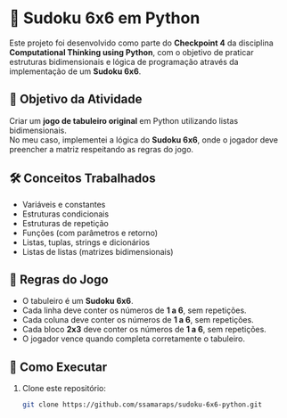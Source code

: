 # 🧩 Sudoku 6x6 em Python

Este projeto foi desenvolvido como parte do **Checkpoint 4** da disciplina **Computational Thinking using Python**, com o objetivo de praticar estruturas bidimensionais e lógica de programação através da implementação de um **Sudoku 6x6**.

## 📌 Objetivo da Atividade
Criar um **jogo de tabuleiro original** em Python utilizando listas bidimensionais.  
No meu caso, implementei a lógica do **Sudoku 6x6**, onde o jogador deve preencher a matriz respeitando as regras do jogo.

## 🛠️ Conceitos Trabalhados
- Variáveis e constantes  
- Estruturas condicionais  
- Estruturas de repetição  
- Funções (com parâmetros e retorno)  
- Listas, tuplas, strings e dicionários  
- Listas de listas (matrizes bidimensionais)  

## 📖 Regras do Jogo
- O tabuleiro é um **Sudoku 6x6**.  
- Cada linha deve conter os números de **1 a 6**, sem repetições.  
- Cada coluna deve conter os números de **1 a 6**, sem repetições.  
- Cada bloco **2x3** deve conter os números de **1 a 6**, sem repetições.  
- O jogador vence quando completa corretamente o tabuleiro.  

## 🚀 Como Executar
1. Clone este repositório:
   ```bash
   git clone https://github.com/ssamaraps/sudoku-6x6-python.git



